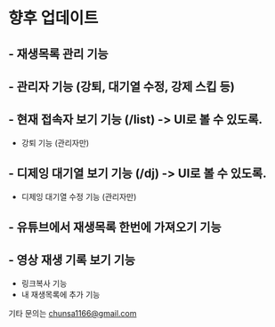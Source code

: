 # 향후 업데이트

## - 재생목록 관리 기능
## - 관리자 기능 (강퇴, 대기열 수정, 강제 스킵 등)
## - 현재 접속자 보기 기능 (/list) -> UI로 볼 수 있도록.
- 강퇴 기능 (관리자만)
## - 디제잉 대기열 보기 기능 (/dj) -> UI로 볼 수 있도록.
- 디제잉 대기열 수정 기능 (관리자만)
## - 유튜브에서 재생목록 한번에 가져오기 기능
## - 영상 재생 기록 보기 기능
- 링크복사 기능
- 내 재생목록에 추가 기능

기타 문의는 chunsa1166@gmail.com